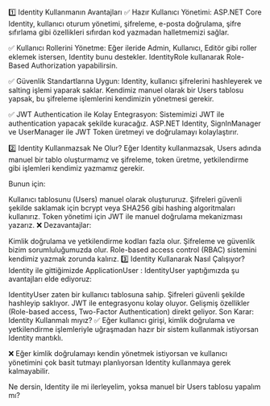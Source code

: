 1️⃣ Identity Kullanmanın Avantajları
✅ Hazır Kullanıcı Yönetimi:
ASP.NET Core Identity, kullanıcı oturum yönetimi, şifreleme, e-posta doğrulama, şifre sıfırlama gibi özellikleri sıfırdan kod yazmadan halletmemizi sağlar.

✅ Kullanıcı Rollerini Yönetme:
Eğer ileride Admin, Kullanıcı, Editör gibi roller eklemek istersen, Identity bunu destekler. IdentityRole kullanarak Role-Based Authorization yapabilirsin.

✅ Güvenlik Standartlarına Uygun:
Identity, kullanıcı şifrelerini hashleyerek ve salting işlemi yaparak saklar. Kendimiz manuel olarak bir Users tablosu yapsak, bu şifreleme işlemlerini kendimizin yönetmesi gerekir.

✅ JWT Authentication ile Kolay Entegrasyon:
Sistemimizi JWT ile authentication yapacak şekilde kuracağız. ASP.NET Identity, SignInManager ve UserManager ile JWT Token üretmeyi ve doğrulamayı kolaylaştırır.

2️⃣ Identity Kullanmazsak Ne Olur?
Eğer Identity kullanmazsak, Users adında manuel bir tablo oluşturmamız ve şifreleme, token üretme, yetkilendirme gibi işlemleri kendimiz yazmamız gerekir.

Bunun için:

Kullanıcı tablosunu (Users) manuel olarak oluştururuz.
Şifreleri güvenli şekilde saklamak için bcrypt veya SHA256 gibi hashing algoritmaları kullanırız.
Token yönetimi için JWT ile manuel doğrulama mekanizması yazarız.
❌ Dezavantajlar:

Kimlik doğrulama ve yetkilendirme kodları fazla olur.
Şifreleme ve güvenlik bizim sorumluluğumuzda olur.
Role-based access control (RBAC) sistemini kendimiz yazmak zorunda kalırız.
3️⃣ Identity Kullanarak Nasıl Çalışıyor?
Identity ile gittiğimizde ApplicationUser : IdentityUser yaptığımızda şu avantajları elde ediyoruz:

IdentityUser zaten bir kullanıcı tablosuna sahip.
Şifreleri güvenli şekilde hashleyip saklıyor.
JWT ile entegrasyonu kolay oluyor.
Gelişmiş özellikler (Role-based access, Two-Factor Authentication) direkt geliyor.
Son Karar: Identity Kullanmalı mıyız?
✅ Eğer kullanıcı girişi, kimlik doğrulama ve yetkilendirme işlemleriyle uğraşmadan hazır bir sistem kullanmak istiyorsan Identity mantıklı.

❌ Eğer kimlik doğrulamayı kendin yönetmek istiyorsan ve kullanıcı yönetimini çok basit tutmayı planlıyorsan Identity kullanmaya gerek kalmayabilir.

Ne dersin, Identity ile mi ilerleyelim, yoksa manuel bir Users tablosu yapalım mı?
